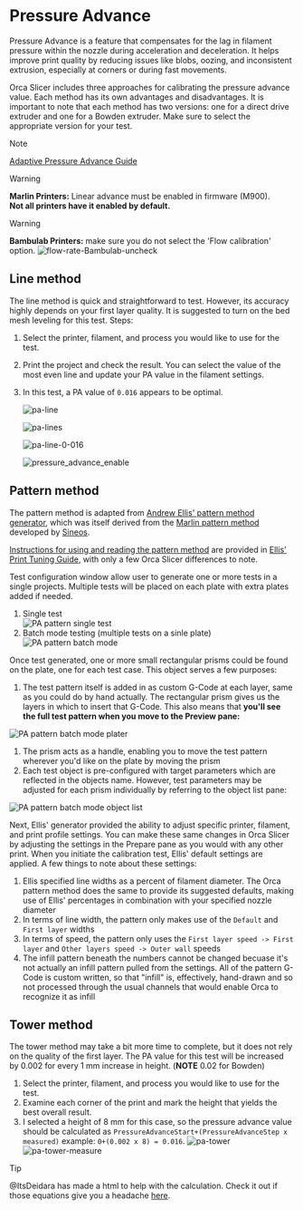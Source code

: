 # Pressure Advance

Pressure Advance is a feature that compensates for the lag in filament pressure within the nozzle during acceleration and deceleration. It helps improve print quality by reducing issues like blobs, oozing, and inconsistent extrusion, especially at corners or during fast movements.

Orca Slicer includes three approaches for calibrating the pressure advance value. Each method has its own advantages and disadvantages. It is important to note that each method has two versions: one for a direct drive extruder and one for a Bowden extruder. Make sure to select the appropriate version for your test.

> [!NOTE]
> [Adaptive Pressure Advance Guide](adaptive-pressure-advance-calib)

> [!WARNING]
> **Marlin Printers:** Linear advance must be enabled in firmware (M900).  
> **Not all printers have it enabled by default.**

> [!WARNING]
> **Bambulab Printers:** make sure you do not select the 'Flow calibration' option.
> ![flow-rate-Bambulab-uncheck](https://github.com/SoftFever/OrcaSlicer/blob/main/doc/images/Flow-Rate/flowrate-Bambulab-uncheck.png?raw=true)

## Line method

The line method is quick and straightforward to test. However, its accuracy highly depends on your first layer quality. It is suggested to turn on the bed mesh leveling for this test.
Steps:

1. Select the printer, filament, and process you would like to use for the test.
2. Print the project and check the result. You can select the value of the most even line and update your PA value in the filament settings.
3. In this test, a PA value of `0.016` appears to be optimal.

   ![pa-line](https://github.com/SoftFever/OrcaSlicer/blob/main/doc/images/pa/pa-line.gif?raw=true)

   ![pa-lines](https://github.com/SoftFever/OrcaSlicer/blob/main/doc/images/pa/pa-lines.png?raw=true)

   ![pa-line-0-016](https://github.com/SoftFever/OrcaSlicer/blob/main/doc/images/pa/pa-line-0-016.jpg?raw=true)

   ![pressure_advance_enable](https://github.com/SoftFever/OrcaSlicer/blob/main/doc/images/pa/pressure_advance_enable.png?raw=true)

## Pattern method

The pattern method is adapted from [Andrew Ellis' pattern method generator](https://ellis3dp.com/Pressure_Linear_Advance_Tool/), which was itself derived from the [Marlin pattern method](https://marlinfw.org/tools/lin_advance/k-factor.html) developed by [Sineos](https://github.com/Sineos/k-factorjs).

[Instructions for using and reading the pattern method](https://ellis3dp.com/Print-Tuning-Guide/articles/pressure_linear_advance/pattern_method.html) are provided in [Ellis' Print Tuning Guide](https://ellis3dp.com/Print-Tuning-Guide/), with only a few Orca Slicer differences to note.

Test configuration window allow user to generate one or more tests in a single projects. Multiple tests will be placed on each plate with extra plates added if needed.

1. Single test \
   ![PA pattern single test](https://github.com/SoftFever/OrcaSlicer/blob/main/doc/images/pa/pa-pattern-single.png?raw=true)
2. Batch mode testing (multiple tests on a sinle plate) \
   ![PA pattern batch mode](https://github.com/SoftFever/OrcaSlicer/blob/main/doc/images/pa/pa-pattern-batch.png?raw=true)

Once test generated, one or more small rectangular prisms could be found on the plate, one for each test case. This object serves a few purposes:

1. The test pattern itself is added in as custom G-Code at each layer, same as you could do by hand actually. The rectangular prism gives us the layers in which to insert that G-Code. This also means that **you'll see the full test pattern when you move to the Preview pane:**

![PA pattern batch mode plater](https://github.com/SoftFever/OrcaSlicer/blob/main/doc/images/pa/pa-pattern-batch-plater.png?raw=true)

1. The prism acts as a handle, enabling you to move the test pattern wherever you'd like on the plate by moving the prism
2. Each test object is pre-configured with target parameters which are reflected in the objects name. However, test parameters may be adjusted for each prism individually by referring to the object list pane:

![PA pattern batch mode object list](https://github.com/SoftFever/OrcaSlicer/blob/main/doc/images/pa/pa-pattern-batch-objects.png?raw=true)

Next, Ellis' generator provided the ability to adjust specific printer, filament, and print profile settings. You can make these same changes in Orca Slicer by adjusting the settings in the Prepare pane as you would with any other print. When you initiate the calibration test, Ellis' default settings are applied. A few things to note about these settings:

1. Ellis specified line widths as a percent of filament diameter. The Orca pattern method does the same to provide its suggested defaults, making use of Ellis' percentages in combination with your specified nozzle diameter
2. In terms of line width, the pattern only makes use of the `Default` and `First layer` widths
3. In terms of speed, the pattern only uses the `First layer speed -> First layer` and `Other layers speed -> Outer wall` speeds
4. The infill pattern beneath the numbers cannot be changed becuase it's not actually an infill pattern pulled from the settings. All of the pattern G-Code is custom written, so that "infill" is, effectively, hand-drawn and so not processed through the usual channels that would enable Orca to recognize it as infill

## Tower method

The tower method may take a bit more time to complete, but it does not rely on the quality of the first layer.
The PA value for this test will be increased by 0.002 for every 1 mm increase in height. (**NOTE** 0.02 for Bowden)

1.  Select the printer, filament, and process you would like to use for the test.
2.  Examine each corner of the print and mark the height that yields the best overall result.
3.  I selected a height of 8 mm for this case, so the pressure advance value should be calculated as `PressureAdvanceStart+(PressureAdvanceStep x measured)` example: `0+(0.002 x 8) = 0.016`.
   ![pa-tower](https://github.com/SoftFever/OrcaSlicer/blob/main/doc/images/pa/pa-tower.jpg?raw=true)
   ![pa-tower-measure](https://github.com/SoftFever/OrcaSlicer/blob/main/doc/images/pa/pa-tower-measure.jpg?raw=true)

> [!TIP]
> @ItsDeidara has made a html to help with the calculation. Check it out if those equations give you a headache [here](https://github.com/ItsDeidara/Orca-Slicer-Assistant).
